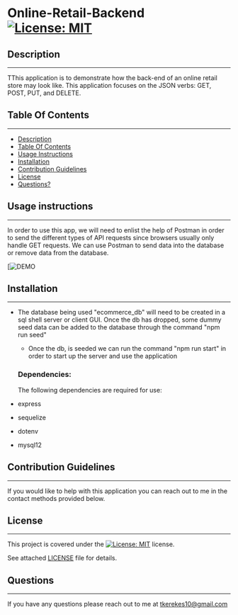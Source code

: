 # Online-Retail-Backend [![License: MIT](https://img.shields.io/badge/License-MIT-yellow.svg)](https://opensource.org/licenses/MIT)

  ##  Description

***

  TThis application is to demonstrate how the back-end of an online retail store may look like. This application focuses on the JSON verbs: GET, POST, PUT, and DELETE.
  
  ## Table Of Contents  

***
  * [Description](#Description)
  * [Table Of Contents](#table-of-contents)
  * [Usage Instructions](#usage-instructions)
  * [Installation](#Installation)
  * [Contribution Guidelines](#contribution-guidelines)
  * [License](#License)
  * [Questions?](#questions)


  ##  Usage instructions  

***
    
  In order to use this app, we will need to enlist the help of Postman in order to send the different types of API requests since browsers usually only handle GET requests. We can use Postman to send data into the database or remove data from the database.
  
  
  [![DEMO]({/DEMO-Team-Information.mp4} "Demo")
    

  ##  Installation

***

* The database being used "ecommerce_db" will need to be created in a sql shell server or client GUI. Once the db has dropped, some dummy seed data can be added to the database through the command "npm run seed"



  * Once the db, is seeded we can run the command "npm run start" in order to start up the server and use the application

  ### Dependencies:  
  The following dependencies are required for use:  
 *   express
 *   sequelize
 *   dotenv
 *   mysql12

    
  ##  Contribution Guidelines  

***
    
  If you would like to help with this application you can reach out to me in the contact methods provided below.
  
    
  ##  License

  ***
      
  This project is covered under the [![License: MIT](https://img.shields.io/badge/License-MIT-yellow.svg)](https://opensource.org/licenses/MIT) license.  
    
  See attached [LICENSE](./LICENSE) file for details. 
  
  ## Questions
  
  ***
  
  If you have any questions please reach out to me at tkerekes10@gmail.com
